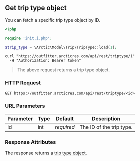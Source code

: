 ## Get trip type object

You can fetch a specific trip type object by ID.

```php
<?php

require 'init.i.php';

$trip_type = \Arctic\Model\Trip\TripType::load(1);
```

```shell
curl "https://outfitter.arcticres.com/api/rest/triptype/1"
  -H "Authorization: Bearer token"
```

> The above request returns a trip type object.

### HTTP Request

`GET https://outfitter.arcticres.com/api/rest/triptype/<id>`

### URL Parameters

Parameter | Type | Default | Description
--------- | ---- | ------- | -----------
id | int | *required* | The ID of the trip type.

### Response Attributes

The response returns a [trip type object](#trip-type-object).

